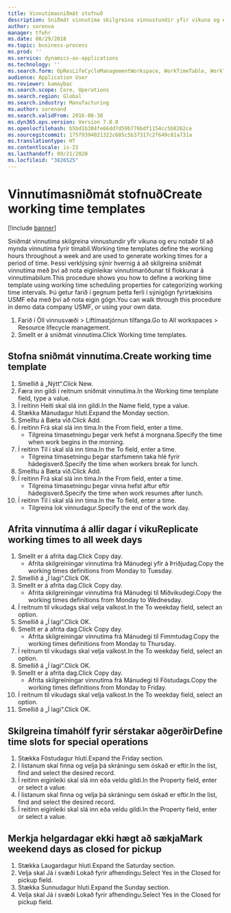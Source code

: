 ```yaml
---
title: Vinnutímasniðmát stofnuð
description: Sniðmát vinnutíma skilgreina vinnustundir yfir vikuna og eru notaðir til að mynda vinnutíma fyrir tímabil.
author: sorenva
manager: tfehr
ms.date: 08/29/2018
ms.topic: business-process
ms.prod: ''
ms.service: dynamics-ax-applications
ms.technology: ''
ms.search.form: OpResLifeCycleManagementWorkspace, WorkTimeTable, WorkTimeCopyDayDialog, WorkPeriodTemplate
audience: Application User
ms.reviewer: kamaybac
ms.search.scope: Core, Operations
ms.search.region: Global
ms.search.industry: Manufacturing
ms.author: sorenand
ms.search.validFrom: 2016-06-30
ms.dyn365.ops.version: Version 7.0.0
ms.openlocfilehash: b5bd1b384fe66dd7d59b776bdf1154cc5b8262ce
ms.sourcegitcommit: 175f9394021322c685c5b37317c2f649c81a731a
ms.translationtype: HT
ms.contentlocale: is-IS
ms.lasthandoff: 09/21/2020
ms.locfileid: "3826525"
---
```

# <a name="create-working-time-templates"></a><span data-ttu-id="9dc65-103">Vinnutímasniðmát stofnuð</span><span class="sxs-lookup"><span data-stu-id="9dc65-103">Create working time templates</span></span>

[!include [banner](../../includes/banner.md)]

<span data-ttu-id="9dc65-104">Sniðmát vinnutíma skilgreina vinnustundir yfir vikuna og eru notaðir til að mynda vinnutíma fyrir tímabil.</span><span class="sxs-lookup"><span data-stu-id="9dc65-104">Working time templates define the working hours throughout a week and are used to generate working times for a period of time.</span></span> <span data-ttu-id="9dc65-105">Þessi verklýsing sýnir hvernig á að skilgreina sniðmát vinnutíma með því að nota eiginleikar vinnutímaröðunar til flokkunar á vinnutímabilum.</span><span class="sxs-lookup"><span data-stu-id="9dc65-105">This procedure shows you how to define a working time template using working time scheduling properties for categorizing working time intervals.</span></span> <span data-ttu-id="9dc65-106">Þú getur farið í gegnum þetta ferli í sýnigögn fyrirtækisins USMF eða með því að nota eigin gögn.</span><span class="sxs-lookup"><span data-stu-id="9dc65-106">You can walk through this procedure in demo data company USMF, or using your own data.</span></span>

1. <span data-ttu-id="9dc65-107">Farið í Öll vinnusvæði > Líftímastjórnun tilfanga.</span><span class="sxs-lookup"><span data-stu-id="9dc65-107">Go to All workspaces > Resource lifecycle management.</span></span>
2. <span data-ttu-id="9dc65-108">Smellt er á sniðmát vinnutíma.</span><span class="sxs-lookup"><span data-stu-id="9dc65-108">Click Working time templates.</span></span>

## <a name="create-working-time-template"></a><span data-ttu-id="9dc65-109">Stofna sniðmát vinnutíma.</span><span class="sxs-lookup"><span data-stu-id="9dc65-109">Create working time template</span></span>
1. <span data-ttu-id="9dc65-110">Smellið á „Nýtt“.</span><span class="sxs-lookup"><span data-stu-id="9dc65-110">Click New.</span></span>
2. <span data-ttu-id="9dc65-111">Færa inn gildi í reitnum sniðmát vinnutíma.</span><span class="sxs-lookup"><span data-stu-id="9dc65-111">In the Working time template field, type a value.</span></span>
3. <span data-ttu-id="9dc65-112">Í reitinn Heiti skal slá inn gildi.</span><span class="sxs-lookup"><span data-stu-id="9dc65-112">In the Name field, type a value.</span></span>
4. <span data-ttu-id="9dc65-113">Stækka Mánudagur hluti.</span><span class="sxs-lookup"><span data-stu-id="9dc65-113">Expand the Monday section.</span></span>
5. <span data-ttu-id="9dc65-114">Smelltu á Bæta við.</span><span class="sxs-lookup"><span data-stu-id="9dc65-114">Click Add.</span></span>
6. <span data-ttu-id="9dc65-115">Í reitinn Frá skal slá inn tíma.</span><span class="sxs-lookup"><span data-stu-id="9dc65-115">In the From field, enter a time.</span></span>
    * <span data-ttu-id="9dc65-116">Tilgreina tímasetningu þegar verk hefst á morgnana.</span><span class="sxs-lookup"><span data-stu-id="9dc65-116">Specify the time when work begins in the morning.</span></span>  
7. <span data-ttu-id="9dc65-117">Í reitinn Til í skal slá inn tíma.</span><span class="sxs-lookup"><span data-stu-id="9dc65-117">In the To field, enter a time.</span></span>
    * <span data-ttu-id="9dc65-118">Tilgreina tímasetningu þegar starfsmenn taka hlé fyrir hádegisverð.</span><span class="sxs-lookup"><span data-stu-id="9dc65-118">Specify the time when workers break for lunch.</span></span>  
8. <span data-ttu-id="9dc65-119">Smelltu á Bæta við.</span><span class="sxs-lookup"><span data-stu-id="9dc65-119">Click Add.</span></span>
9. <span data-ttu-id="9dc65-120">Í reitinn Frá skal slá inn tíma.</span><span class="sxs-lookup"><span data-stu-id="9dc65-120">In the From field, enter a time.</span></span>
    * <span data-ttu-id="9dc65-121">Tilgreina tímasetningu þegar vinna hefst aftur eftir hádegisverð.</span><span class="sxs-lookup"><span data-stu-id="9dc65-121">Specify the time when work resumes after lunch.</span></span>  
10. <span data-ttu-id="9dc65-122">Í reitinn Til í skal slá inn tíma.</span><span class="sxs-lookup"><span data-stu-id="9dc65-122">In the To field, enter a time.</span></span>
    * <span data-ttu-id="9dc65-123">Tilgreina lok vinnudagur.</span><span class="sxs-lookup"><span data-stu-id="9dc65-123">Specify the end of the work day.</span></span>  

## <a name="replicate-working-times-to-all-week-days"></a><span data-ttu-id="9dc65-124">Afrita vinnutíma á allir dagar í viku</span><span class="sxs-lookup"><span data-stu-id="9dc65-124">Replicate working times to all week days</span></span>
1. <span data-ttu-id="9dc65-125">Smellt er á afrita dag.</span><span class="sxs-lookup"><span data-stu-id="9dc65-125">Click Copy day.</span></span>
    * <span data-ttu-id="9dc65-126">Afrita skilgreiningar vinnutíma frá Mánudegi yfir á Þriðjudag.</span><span class="sxs-lookup"><span data-stu-id="9dc65-126">Copy the working times definitions from Monday to Tuesday.</span></span>  
2. <span data-ttu-id="9dc65-127">Smellið á „Í lagi“.</span><span class="sxs-lookup"><span data-stu-id="9dc65-127">Click OK.</span></span>
3. <span data-ttu-id="9dc65-128">Smellt er á afrita dag.</span><span class="sxs-lookup"><span data-stu-id="9dc65-128">Click Copy day.</span></span>
    * <span data-ttu-id="9dc65-129">Afrita skilgreiningar vinnutíma frá Mánudegi til Miðvikudegi.</span><span class="sxs-lookup"><span data-stu-id="9dc65-129">Copy the working times definitions from Monday to Wednesday.</span></span>  
4. <span data-ttu-id="9dc65-130">Í reitnum til vikudags skal velja valkost.</span><span class="sxs-lookup"><span data-stu-id="9dc65-130">In the To weekday field, select an option.</span></span>
5. <span data-ttu-id="9dc65-131">Smellið á „Í lagi“.</span><span class="sxs-lookup"><span data-stu-id="9dc65-131">Click OK.</span></span>
6. <span data-ttu-id="9dc65-132">Smellt er á afrita dag.</span><span class="sxs-lookup"><span data-stu-id="9dc65-132">Click Copy day.</span></span>
    * <span data-ttu-id="9dc65-133">Afrita skilgreiningar vinnutíma frá Mánudegi til Fimmtudag.</span><span class="sxs-lookup"><span data-stu-id="9dc65-133">Copy the working times definitions from Monday to Thursday.</span></span>  
7. <span data-ttu-id="9dc65-134">Í reitnum til vikudags skal velja valkost.</span><span class="sxs-lookup"><span data-stu-id="9dc65-134">In the To weekday field, select an option.</span></span>
8. <span data-ttu-id="9dc65-135">Smellið á „Í lagi“.</span><span class="sxs-lookup"><span data-stu-id="9dc65-135">Click OK.</span></span>
9. <span data-ttu-id="9dc65-136">Smellt er á afrita dag.</span><span class="sxs-lookup"><span data-stu-id="9dc65-136">Click Copy day.</span></span>
    * <span data-ttu-id="9dc65-137">Afrita skilgreiningar vinnutíma frá Mánudegi til Föstudags.</span><span class="sxs-lookup"><span data-stu-id="9dc65-137">Copy the working times definitions from Monday to Friday.</span></span>  
10. <span data-ttu-id="9dc65-138">Í reitnum til vikudags skal velja valkost.</span><span class="sxs-lookup"><span data-stu-id="9dc65-138">In the To weekday field, select an option.</span></span>
11. <span data-ttu-id="9dc65-139">Smellið á „Í lagi“.</span><span class="sxs-lookup"><span data-stu-id="9dc65-139">Click OK.</span></span>

## <a name="define-time-slots-for-special-operations"></a><span data-ttu-id="9dc65-140">Skilgreina tímahólf fyrir sérstakar aðgerðir</span><span class="sxs-lookup"><span data-stu-id="9dc65-140">Define time slots for special operations</span></span>
1. <span data-ttu-id="9dc65-141">Stækka Föstudagur hluti.</span><span class="sxs-lookup"><span data-stu-id="9dc65-141">Expand the Friday section.</span></span>
2. <span data-ttu-id="9dc65-142">Í listanum skal finna og velja þá skráningu sem óskað er eftir.</span><span class="sxs-lookup"><span data-stu-id="9dc65-142">In the list, find and select the desired record.</span></span>
3. <span data-ttu-id="9dc65-143">Í reitinn eiginleiki skal slá inn eða veldu gildi.</span><span class="sxs-lookup"><span data-stu-id="9dc65-143">In the Property field, enter or select a value.</span></span>
4. <span data-ttu-id="9dc65-144">Í listanum skal finna og velja þá skráningu sem óskað er eftir.</span><span class="sxs-lookup"><span data-stu-id="9dc65-144">In the list, find and select the desired record.</span></span>
5. <span data-ttu-id="9dc65-145">Í reitinn eiginleiki skal slá inn eða veldu gildi.</span><span class="sxs-lookup"><span data-stu-id="9dc65-145">In the Property field, enter or select a value.</span></span>

## <a name="mark-weekend-days-as-closed-for-pickup"></a><span data-ttu-id="9dc65-146">Merkja helgardagar ekki hægt að sækja</span><span class="sxs-lookup"><span data-stu-id="9dc65-146">Mark weekend days as closed for pickup</span></span>
1. <span data-ttu-id="9dc65-147">Stækka Laugardagur hluti.</span><span class="sxs-lookup"><span data-stu-id="9dc65-147">Expand the Saturday section.</span></span>
2. <span data-ttu-id="9dc65-148">Velja skal Já í svæði Lokað fyrir afhendingu.</span><span class="sxs-lookup"><span data-stu-id="9dc65-148">Select Yes in the Closed for pickup field.</span></span>
3. <span data-ttu-id="9dc65-149">Stækka Sunnudagur hluti.</span><span class="sxs-lookup"><span data-stu-id="9dc65-149">Expand the Sunday section.</span></span>
4. <span data-ttu-id="9dc65-150">Velja skal Já í svæði Lokað fyrir afhendingu.</span><span class="sxs-lookup"><span data-stu-id="9dc65-150">Select Yes in the Closed for pickup field.</span></span>

